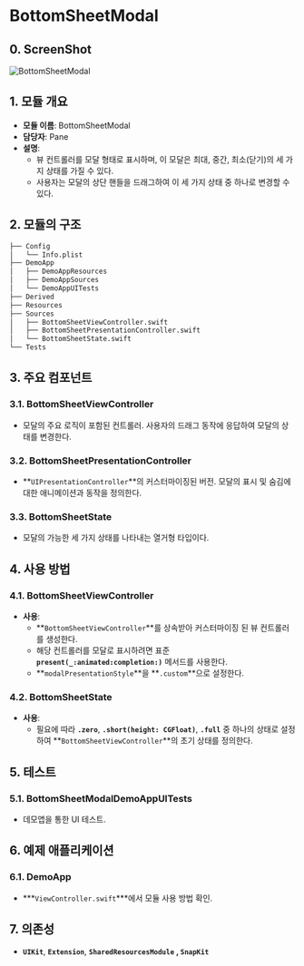 # BottomSheetModal

## **0. ScreenShot**

![BottomSheetModal](https://github.com/POLZZAK/POLZZAK-iOS/assets/62927862/45d4398f-f99f-4e81-9495-fe7c140153f1)

## **1. 모듈 개요**

- **모듈 이름**: BottomSheetModal
- **담당자**: Pane
- **설명**:
    - 뷰 컨트롤러를 모달 형태로 표시하며, 이 모달은 최대, 중간, 최소(닫기)의 세 가지 상태를 가질 수 있다.
    - 사용자는 모달의 상단 핸들을 드래그하여 이 세 가지 상태 중 하나로 변경할 수 있다.

## **2. 모듈의 구조**

```markdown
├── Config
│   └── Info.plist
├── DemoApp
│   ├── DemoAppResources
│   ├── DemoAppSources
│   └── DemoAppUITests
├── Derived
├── Resources
├── Sources
│   ├── BottomSheetViewController.swift
│   ├── BottomSheetPresentationController.swift
│   └── BottomSheetState.swift
└── Tests
```

## **3. 주요 컴포넌트**

### **3.1. BottomSheetViewController**

- 모달의 주요 로직이 포함된 컨트롤러. 사용자의 드래그 동작에 응답하여 모달의 상태를 변경한다.

### **3.2. BottomSheetPresentationController**

- **`UIPresentationController`**의 커스터마이징된 버전. 모달의 표시 및 숨김에 대한 애니메이션과 동작을 정의한다.

### **3.3. BottomSheetState**

- 모달의 가능한 세 가지 상태를 나타내는 열거형 타입이다.

## **4. 사용 방법**

### **4.1. BottomSheetViewController**

- **사용**:
    - **`BottomSheetViewController`**를 상속받아 커스터마이징 된 뷰 컨트롤러를 생성한다.
    - 해당 컨트롤러를 모달로 표시하려면 표준 **`present(_:animated:completion:)`** 메서드를 사용한다.
    - **`modalPresentationStyle`**을 **`.custom`**으로 설정한다.

### **4.2. BottomSheetState**

- **사용**:
    - 필요에 따라 **`.zero`**, **`.short(height: CGFloat)`**, **`.full`** 중 하나의 상태로 설정하여 **`BottomSheetViewController`**의 초기 상태를 정의한다.

## **5. 테스트**

### **5.1. BottomSheetModalDemoAppUITests**

- 데모앱을 통한 UI 테스트.

## **6. 예제 애플리케이션**

### **6.1. DemoApp**

- ***`ViewController.swift`***에서 모듈 사용 방법 확인.

## **7. 의존성**

- **`UIKit`**,  **`Extension`**, **`SharedResourcesModule` , `SnapKit`**
